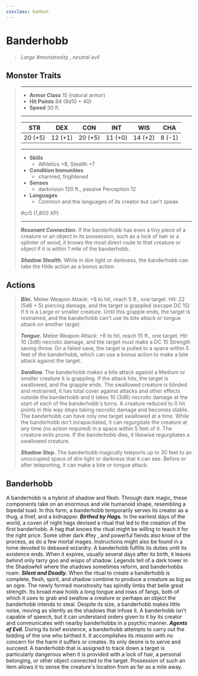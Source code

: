```yaml
---
cssclass: kanban
---
```


# Banderhobb
>*Large #monstrosity , neutral evil*
## Monster Traits
>___
>- **Armor Class** 15 (natural armor)
>- **Hit Points** 84 (8d10 + 40)
>- **Speed** 30 ft.
>___
>|STR|DEX|CON|INT|WIS|CHA|
>|:---:|:---:|:---:|:---:|:---:|:---:|
>|20 (+5)|12 (+1)|20 (+5)|11 (+0)|14 (+2)|8 (-1)|
>___
>- **Skills**
>	 - Athletics +8, Stealth +7
>- **Condition Immunities**
>	 - charmed, frightened
>- **Senses**
>	 - darkvision 120 ft., passive Perception 12
>- **Languages**
>	 - Common and the languages of its creator but can't speak
>
> #cr5 (1,800 XP)
>___
>***Resonant Connection.*** If the banderhobb has even a tiny piece of a creature or an object in its possession, such as a lock of hair or a splinter of wood, it knows the most direct route to that creature or object if it is within 1 mile of the banderhobb.  
>
>***Shadow Stealth.*** While in dim light or darkness, the banderhobb can take the Hide action as a bonus action.  
>
## Actions
>***Bite.*** Melee Weapon Attack: +8 to hit, reach 5 ft., one target. Hit: 22 (5d6 + 5) piercing damage, and the target is grappled (escape DC 15) if it is a Large or smaller creature. Until this grapple ends, the target is restrained, and the banderhobb can't use its bite attack or tongue attack on another target.  
>
>***Tongue.*** Melee Weapon Attack: +8 to hit, reach 15 ft., one target. Hit: 10 (3d6) necrotic damage, and the target must make a DC 15 Strength saving throw. On a failed save, the target is pulled to a space within 5 feet of the banderhobb, which can use a bonus action to make a bite attack against the target.  
>
>***Swallow.*** The banderhobb makes a bite attack against a Medium or smaller creature it is grappling. If the attack hits, the target is swallowed, and the grapple ends. The swallowed creature is blinded and restrained, it has total cover against attacks and other effects outside the banderhobb and it takes 10 (3d6) necrotic damage at the start of each of the banderhobb's turns. A creature reduced to 0 hit points in this way stops taking necrotic damage and becomes stable.  
>The banderhobb can have only one target swallowed at a time. While the banderhobb isn't incapacitated, it can regurgitate the creature at any time (no action required) in a space within 5 feet of it. The creature exits prone. If the banderhobb dies, it likewise regurgitates a swallowed creature.  
>
>***Shadow Step.*** The banderhobb magically teleports up to 30 feet to an unoccupied space of dim light or darkness that it can see. Before or after teleporting, it can make a bite or tongue attack.
## Banderhobb
A banderhobb is a hybrid of shadow and flesh. Through dark magic, these components take on an enormous and vile humanoid shape, resembling a bipedal toad. In this form, a banderhobb temporarily serves its creator as a thug, a thief, and a kidnapper.
***Birthed by Hags.***  In the earliest days of the world, a coven of night hags devised a ritual that led to the creation of the first banderhobb. A hag that knows the ritual might be willing to teach it for the right price. Some other dark #fey ,  and powerful fiends also know of the process, as do a few mortal mages. Instructions might also be found in a tome devoted to debased wizardry.
A banderhobb fulfills its duties until its existence ends. When it expires, usually several days after its birth, it leaves behind only tarry goo and wisps of shadow. Legends tell of a dark tower in the Shadowfell where the shadows sometimes reform, and banderhobbs roam.
***Silent and Deadly.***  When the ritual to create a banderhobb is complete, flesh, spirit, and shadow combine to produce a creature as big as an ogre. The newly formed monstrosity has spindly limbs that belie great strength. Its broad maw holds a long tongue and rows of fangs, both of which it uses to grab and swallow a creature or perhaps an object the banderhobb intends to steal. Despite its size, a banderhobb makes little noise, moving as silently as the shadows that infuse it. A banderhobb isn't capable of speech, but it can understand orders given to it by its creator and communicates with nearby banderhobbs in a psychic manner.
***Agents of Evil.***  During its brief existence, a banderhobb attempts to carry out the bidding of the one who birthed it. It accomplishes its mission with no concern for the harm it suffers or creates. Its only desire is to serve and succeed. A banderhobb that is assigned to track down a target is particularly dangerous when it is provided with a lock of hair, a personal belonging, or other object connected to the target. Possession of such an item allows it to sense the creature's location from as far as a mile away.